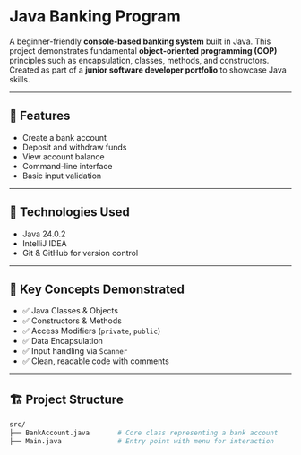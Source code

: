 # Java Banking Program

A beginner-friendly **console-based banking system** built in Java. This project demonstrates fundamental **object-oriented programming (OOP)** principles such as encapsulation, classes, methods, and constructors. Created as part of a **junior software developer portfolio** to showcase Java skills.

---

## 📌 Features

- Create a bank account
- Deposit and withdraw funds
- View account balance
- Command-line interface
- Basic input validation

---

## 🚀 Technologies Used

- Java 24.0.2
- IntelliJ IDEA
- Git & GitHub for version control

---

## 🧠 Key Concepts Demonstrated

- ✅ Java Classes & Objects
- ✅ Constructors & Methods
- ✅ Access Modifiers (`private`, `public`)
- ✅ Data Encapsulation
- ✅ Input handling via `Scanner`
- ✅ Clean, readable code with comments

---

## 🏗️ Project Structure

```bash
src/
├── BankAccount.java       # Core class representing a bank account
├── Main.java              # Entry point with menu for interaction
